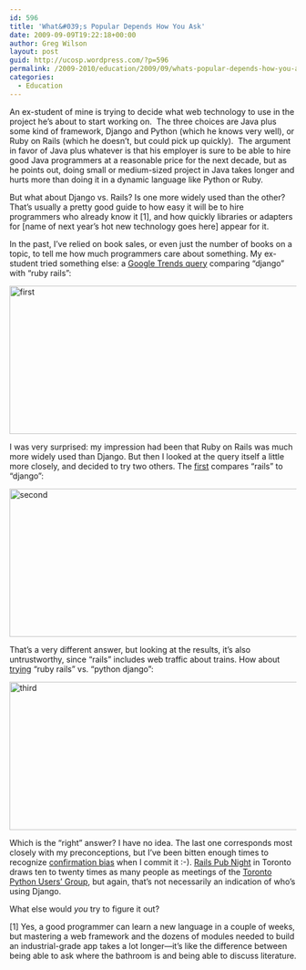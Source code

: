 ```yaml
---
id: 596
title: 'What&#039;s Popular Depends How You Ask'
date: 2009-09-09T19:22:18+00:00
author: Greg Wilson
layout: post
guid: http://ucosp.wordpress.com/?p=596
permalink: /2009-2010/education/2009/09/whats-popular-depends-how-you-ask/
categories:
  - Education
---
```

An ex-student of mine is trying to decide what web technology to use in the project he&#8217;s about to start working on.  The three choices are Java plus some kind of framework, Django and Python (which he knows very well), or Ruby on Rails (which he doesn&#8217;t, but could pick up quickly).  The argument in favor of Java plus whatever is that his employer is sure to be able to hire good Java programmers at a reasonable price for the next decade, but as he points out, doing small or medium-sized project in Java takes longer and hurts more than doing it in a dynamic language like Python or Ruby.

But what about Django vs. Rails? Is one more widely used than the other?  That&#8217;s usually a pretty good guide to how easy it will be to hire programmers who already know it [1], and how quickly libraries or adapters for [name of next year&#8217;s hot new technology goes here] appear for it.

In the past, I&#8217;ve relied on book sales, or even just the number of books on a topic, to tell me how much programmers care about something. My ex-student tried something else: a [Google Trends query](http://www.google.com/trends?q=django%2C+ruby+rails&ctab=0&geo=all&date=all&sort=0) comparing &#8220;django&#8221; with &#8220;ruby rails&#8221;:

<img class="alignnone size-full wp-image-597" title="first" src="http://ucosp.files.wordpress.com/2009/09/first.png" alt="first" width="580" height="260" srcset="http://ucosp.ca/wp-content/uploads/2009/09/first.png 580w, http://ucosp.ca/wp-content/uploads/2009/09/first-300x134.png 300w" sizes="(max-width: 580px) 100vw, 580px" />

I was very surprised: my impression had been that Ruby on Rails was much more widely used than Django. But then I looked at the query itself a little more closely, and decided to try two others. The [first](http://www.google.com/trends?q=rails%2C+django&ctab=0&geo=all&date=all&sort=0) compares &#8220;rails&#8221; to &#8220;django&#8221;:

<img class="alignnone size-full wp-image-598" title="second" src="http://ucosp.files.wordpress.com/2009/09/second.png" alt="second" width="580" height="260" srcset="http://ucosp.ca/wp-content/uploads/2009/09/second.png 580w, http://ucosp.ca/wp-content/uploads/2009/09/second-300x134.png 300w" sizes="(max-width: 580px) 100vw, 580px" />

That&#8217;s a very different answer, but looking at the results, it&#8217;s also untrustworthy, since &#8220;rails&#8221; includes web traffic about trains. How about [trying](http://www.google.com/trends?q=ruby+rails%2C+python+django&ctab=0&geo=all&date=all&sort=0) &#8220;ruby rails&#8221; vs. &#8220;python django&#8221;:

<img class="alignnone size-full wp-image-599" title="third" src="http://ucosp.files.wordpress.com/2009/09/third.png" alt="third" width="580" height="260" srcset="http://ucosp.ca/wp-content/uploads/2009/09/third.png 580w, http://ucosp.ca/wp-content/uploads/2009/09/third-300x134.png 300w" sizes="(max-width: 580px) 100vw, 580px" />

Which is the &#8220;right&#8221; answer? I have no idea. The last one corresponds most closely with my preconceptions, but I&#8217;ve been bitten enough times to recognize [confirmation bias](http://en.wikipedia.org/wiki/Confirmation_bias) when I commit it :-). [Rails Pub Night](http://unspace.ca/innovation/pubnite) in Toronto draws ten to twenty times as many people as meetings of the [Toronto Python Users&#8217; Group](http://pygta.vrplumber.com/), but again, that&#8217;s not necessarily an indication of who&#8217;s using Django.

What else would _you_ try to figure it out?

[1] Yes, a good programmer can learn a new language in a couple of weeks, but mastering a web framework and the dozens of modules needed to build an industrial-grade app takes a lot longer&#8212;it&#8217;s like the difference between being able to ask where the bathroom is and being able to discuss literature.